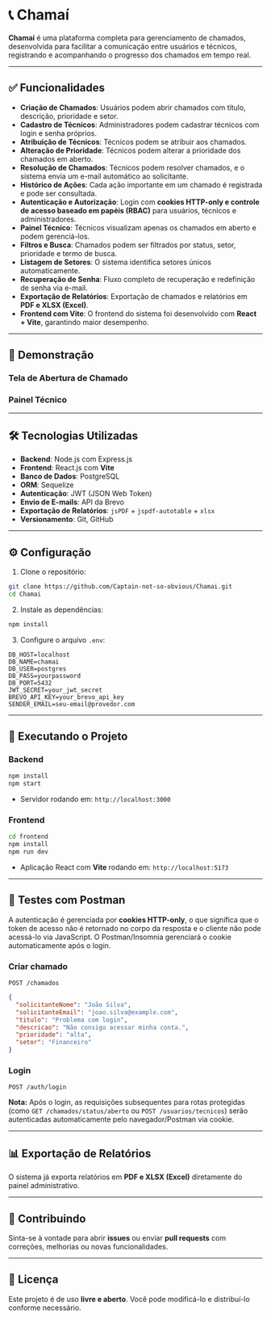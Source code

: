 
# 📞 Chamaí

**Chamaí** é uma plataforma completa para gerenciamento de chamados, desenvolvida para facilitar a comunicação entre usuários e técnicos, registrando e acompanhando o progresso dos chamados em tempo real.

-----

## ✅ Funcionalidades

- **Criação de Chamados**: Usuários podem abrir chamados com título, descrição, prioridade e setor.
- **Cadastro de Técnicos**: Administradores podem cadastrar técnicos com login e senha próprios.
- **Atribuição de Técnicos**: Técnicos podem se atribuir aos chamados.
- **Alteração de Prioridade**: Técnicos podem alterar a prioridade dos chamados em aberto.
- **Resolução de Chamados**: Técnicos podem resolver chamados, e o sistema envia um e-mail automático ao solicitante.
- **Histórico de Ações**: Cada ação importante em um chamado é registrada e pode ser consultada.
- **Autenticação e Autorização**: Login com **cookies HTTP-only e controle de acesso baseado em papéis (RBAC)** para usuários, técnicos e administradores.
- **Painel Técnico**: Técnicos visualizam apenas os chamados em aberto e podem gerenciá-los.
- **Filtros e Busca**: Chamados podem ser filtrados por status, setor, prioridade e termo de busca.
- **Listagem de Setores**: O sistema identifica setores únicos automaticamente.
- **Recuperação de Senha**: Fluxo completo de recuperação e redefinição de senha via e-mail.
- **Exportação de Relatórios**: Exportação de chamados e relatórios em **PDF e XLSX (Excel)**.
- **Frontend com Vite**: O frontend do sistema foi desenvolvido com **React + Vite**, garantindo maior desempenho.

-----

## 📸 Demonstração

### Tela de Abertura de Chamado

### Painel Técnico

-----

## 🛠 Tecnologias Utilizadas

- **Backend**: Node.js com Express.js
- **Frontend**: React.js com **Vite**
- **Banco de Dados**: PostgreSQL
- **ORM**: Sequelize
- **Autenticação**: JWT (JSON Web Token)
- **Envio de E-mails**: API da Brevo
- **Exportação de Relatórios**: `jsPDF` + `jspdf-autotable` + `xlsx`
- **Versionamento**: Git, GitHub

-----

## ⚙️ Configuração

1.  Clone o repositório:

```bash
git clone https://github.com/Captain-not-so-obvious/Chamai.git
cd Chamai
```

2.  Instale as dependências:

```bash
npm install
```

3.  Configure o arquivo `.env`:

```env
DB_HOST=localhost
DB_NAME=chamai
DB_USER=postgres
DB_PASS=yourpassword
DB_PORT=5432
JWT_SECRET=your_jwt_secret
BREVO_API_KEY=your_brevo_api_key
SENDER_EMAIL=seu-email@provedor.com
```

-----

## 🚀 Executando o Projeto

### Backend

```bash
npm install
npm start
```

- Servidor rodando em: `http://localhost:3000`

### Frontend

```bash
cd frontend
npm install
npm run dev
```

- Aplicação React com **Vite** rodando em: `http://localhost:5173`

-----

## 🧪 Testes com Postman

A autenticação é gerenciada por **cookies HTTP-only**, o que significa que o token de acesso não é retornado no corpo da resposta e o cliente não pode acessá-lo via JavaScript. O Postman/Insomnia gerenciará o cookie automaticamente após o login.

### Criar chamado

```http
POST /chamados
```

```json
{
  "solicitanteNome": "João Silva",
  "solicitanteEmail": "joao.silva@example.com",
  "titulo": "Problema com login",
  "descricao": "Não consigo acessar minha conta.",
  "prioridade": "alta",
  "setor": "Financeiro"
}
```

### Login

```http
POST /auth/login
```

**Nota:** Após o login, as requisições subsequentes para rotas protegidas (como `GET /chamados/status/aberto` ou `POST /usuarios/tecnicos`) serão autenticadas automaticamente pelo navegador/Postman via cookie.

-----

## 📊 Exportação de Relatórios

O sistema já exporta relatórios em **PDF e XLSX (Excel)** diretamente do painel administrativo.

-----

## 🤝 Contribuindo

Sinta-se à vontade para abrir **issues** ou enviar **pull requests** com correções, melhorias ou novas funcionalidades.

-----

## 📄 Licença

Este projeto é de uso **livre e aberto**. Você pode modificá-lo e distribuí-lo conforme necessário.
